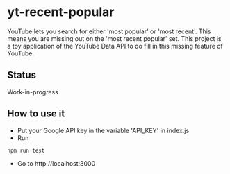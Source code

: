 # yt-recent-popular
YouTube lets you search for either 'most popular' or 'most recent'.
This means you are missing out on the 'most recent popular' set.
This project is a toy application of the YouTube Data API to do fill in this
missing feature of YouTube.

## Status
Work-in-progress

## How to use it
* Put your Google API key in the variable 'API_KEY' in index.js
* Run
```
npm run test
```
* Go to http://localhost:3000
